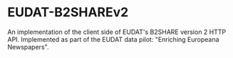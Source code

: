 # EUDAT-B2SHAREv2
An implementation of the client side of EUDAT's B2SHARE version 2 HTTP API. 
Implemented as part of the EUDAT data pilot: "Enriching Europeana Newspapers".


